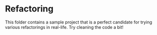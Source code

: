 # Refactoring
This folder contains a sample project that is a perfect candidate for trying various refactorings in real-life. Try cleaning the code a bit!
